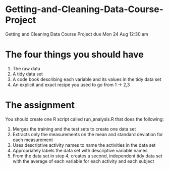 # Getting-and-Cleaning-Data-Course-Project
Getting and Cleaning Data Course Project due Mon 24 Aug 12:30 am

# The four things you should have
1. The raw data
2. A tidy data set
3. A code book describing each variable and its values in the tidy data set
4. An explicit and exact recipe you used to go from 1 -> 2,3

# The assignment
You should create one R script called run_analysis.R that does the following: 
1. Merges the training and the test sets to create one data set
2. Extracts only the measurements on the mean and standard deviation for each measurement 
3. Uses descriptive activity names to name the activities in the data set
4. Appropriately labels the data set with descriptive variable names 
5. From the data set in step 4, creates a second, independent tidy data set with the average of each variable for each activity and each subject

